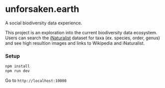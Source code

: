 # unforsaken.earth

A social biodiversity data experience.

This project is an exploration into the current biodiversity data ecosystem. Users can search the [iNaturalist](https://www.inaturalist.org/) dataset for taxa (ex. species, order, genus) and see high resultion images and links to Wikipedia and iNaturalist.

### Setup

```sh
npm install
npm run dev
```

Go to `http://localhost:10000`

